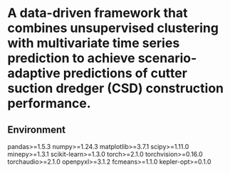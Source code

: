 # A data-driven framework that combines unsupervised clustering with multivariate time series prediction to achieve scenario-adaptive predictions of cutter suction dredger (CSD) construction performance.

## Environment
pandas>=1.5.3
numpy>=1.24.3
matplotlib>=3.7.1
scipy>=1.11.0
minepy>=1.3.1
scikit-learn>=1.3.0
torch>=2.1.0
torchvision>=0.16.0
torchaudio>=2.1.0
openpyxl>=3.1.2
fcmeans>=1.1.0
kepler-opt>=0.1.0

